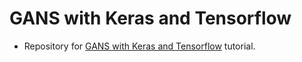 # GANS with Keras and Tensorflow
- Repository for [GANS with Keras and Tensorflow](https://www.pyimagesearch.com/2020/11/16/gans-with-keras-and-tensorflow/) tutorial.

